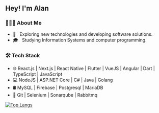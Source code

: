 <h2> Hey! I'm Alan</h2>

<h3> 👨🏻‍💻 About Me </h3>

- 🤔 &nbsp; Exploring new technologies and developing software solutions.
- 🎓 &nbsp; Studying Information Systems and computer programming.

<h3>🛠 Tech Stack</h3>

- 🌐 React.js | Next.js | React Native | Flutter | VueJS | Angular | Dart | TypeScript | JavaScript
- 💻 NodeJS | ASP.NET Core | C# | Java | Golang
- 🛢 MySQL | Firebase | Postgresql | MariaDB
- 🔧 Git | Selenium | Sonarqube | Rabbitmq

[![Top Langs](https://github-readme-stats.vercel.app/api/top-langs/?username=alanfxx&layout=compact&include_all_commits=true&count_private=true&text_color=daf7dc&bg_color=151515)](https://github.com/Alanfxx/alanfxx)
